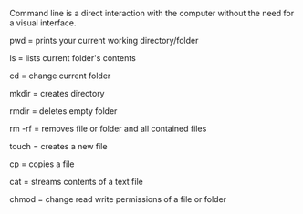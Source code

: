 Command line is a direct interaction with the computer without the need for a visual interface.

pwd = prints your current working directory/folder

ls = lists current folder's contents

cd = change current folder

mkdir = creates directory

rmdir = deletes empty folder

rm -rf = removes file or folder and all contained files

touch = creates a new file

cp = copies a file

cat = streams contents of a text file

chmod = change read write permissions of a file or folder
